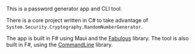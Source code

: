 This is a password generator app and CLI tool.

There is a core project written in C# to take advantage of `System.Security.Cryptography.RandomNumberGenerator`.

The app is built in F# using Maui and the [Fabulous](https://github.com/fabulous-dev/Fabulous) library. The tool is also built in F#, using the [CommandLine](https://github.com/commandlineparser/commandline) library.
